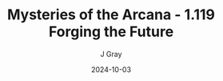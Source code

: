 ---
title: 'Mysteries of the Arcana - 1.119 Forging the Future'
alt: 'Mysteries of the Arcana'
date: '2024-10-03'
author: 'J Gray'
artist: 'Keira'
---